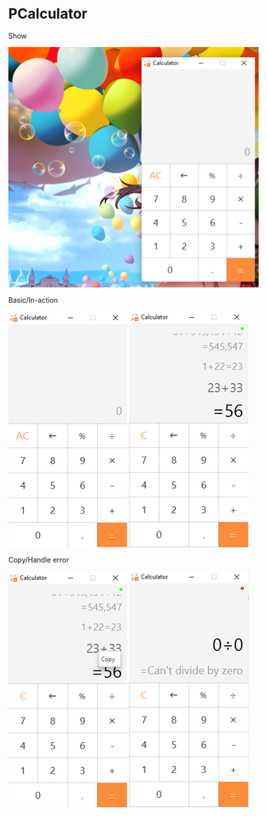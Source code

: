 # PCalculator


Show

![](screenshot/show.png)

Basic/In-action

![](screenshot/basic.png)
![](screenshot/scrollable.png)

Copy/Handle error

![](screenshot/copy.png)
![](screenshot/error.png)
